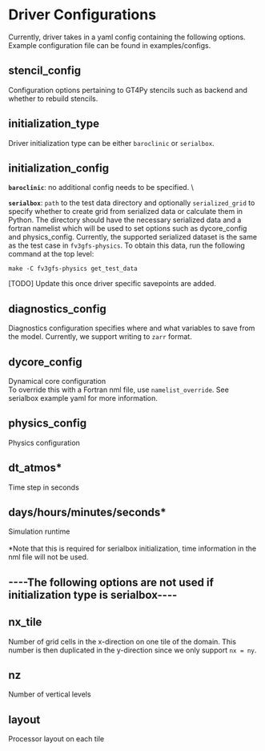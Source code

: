 # Driver Configurations
Currently, driver takes in a yaml config containing the following options. Example configuration file can be found in examples/configs.

## stencil_config
Configuration options pertaining to GT4Py stencils such as backend and whether to rebuild stencils.

## initialization_type
Driver initialization type can be either `baroclinic` or `serialbox`.

## initialization_config
**`baroclinic`**:  no additional config needs to be specified. \

**`serialbox`**:  `path` to the test data directory and optionally `serialized_grid` to specify whether to create grid from serialized data or calculate them in Python. The directory should have the necessary serialized data and a fortran namelist which will be used to set options such as dycore_config and physics_config. Currently, the supported serialized dataset is the same as the test case in `fv3gfs-physics`. To obtain this data, run the following command at the top level:
```
make -C fv3gfs-physics get_test_data
```
[TODO] Update this once driver specific savepoints are added.

## diagnostics_config
Diagnostics configuration specifies where and what variables to save from the model. Currently, we support writing to `zarr` format.

## dycore_config
Dynamical core configuration \
To override this with a Fortran nml file, use `namelist_override`. See serialbox example yaml for more information.

## physics_config
Physics configuration

## dt_atmos*
Time step in seconds

## days/hours/minutes/seconds*
Simulation runtime \
\
*Note that this is required for serialbox initialization, time information in the nml file will not be used.

## ----**The following options are not used if initialization type is serialbox**----
## nx_tile
Number of grid cells in the x-direction on one tile of the domain. This number is then duplicated in the y-direction since we only support `nx = ny`.

## nz
Number of vertical levels

## layout
Processor layout on each tile
